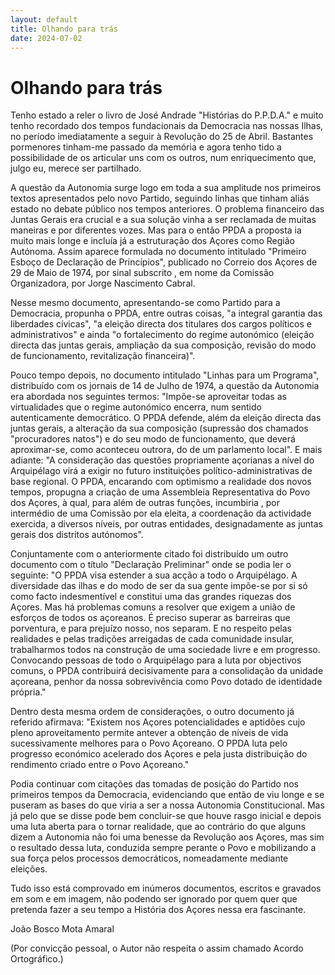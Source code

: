 ```yaml
---
layout: default
title: Olhando para trás
date: 2024-07-02
---
```

# Olhando para trás

Tenho estado a reler o livro de José Andrade "Histórias do P.P.D.A." e muito tenho recordado dos tempos fundacionais da Democracia nas nossas Ilhas, no período imediatamente a seguir à Revolução do 25 de Abril. Bastantes pormenores tinham-me passado da memória e agora tenho tido a possibilidade de os articular uns com os outros, num enriquecimento que, julgo eu, merece ser partilhado.

A questão da Autonomia surge logo em toda a sua amplitude nos primeiros textos apresentados pelo novo Partido, seguindo linhas que tinham aliás estado no debate público nos tempos anteriores. O problema financeiro das Juntas Gerais era crucial e a sua solução vinha a ser reclamada de muitas maneiras e por diferentes vozes. Mas para o então PPDA a proposta ia muito mais longe e incluía já a estruturação dos Açores como Região Autónoma. Assim aparece formulada no documento intitulado "Primeiro Esboço de Declaração de Princípios", publicado no Correio dos Açores de 29 de Maio de 1974, por sinal subscrito , em nome da Comissão Organizadora, por Jorge Nascimento Cabral. 

Nesse mesmo documento, apresentando-se como Partido para a Democracia, propunha o PPDA, entre outras coisas, "a integral garantia das liberdades cívicas", "a eleição directa dos titulares dos cargos políticos e administrativos" e ainda "o fortalecimento do regime autonómico (eleição directa das juntas gerais, ampliação da sua composição, revisão do modo de funcionamento, revitalização financeira)".

Pouco tempo depois, no documento intitulado "Linhas para um Programa", distribuído com os jornais de 14 de Julho de 1974, a questão da Autonomia era abordada nos seguintes termos: "Impõe-se aproveitar todas as virtualidades que o regime autonómico encerra, num sentido autenticamente democrático. O PPDA defende, além da eleição directa das juntas gerais, a alteração da sua composição (supressão dos chamados "procuradores natos") e do seu modo de funcionamento, que deverá aproximar-se, como aconteceu outrora, do de um parlamento local". E mais adiante: "A consideração das questões propriamente açorianas a nível do Arquipélago virá a exigir no futuro instituições político-administrativas de base regional. O PPDA, encarando com optimismo a realidade dos novos tempos, propugna a criação de uma Assembleia Representativa do Povo dos Açores, à qual, para além de outras funções, incumbiria , por intermédio de uma Comissão por ela eleita, a coordenação da actividade exercida, a diversos níveis, por outras entidades, designadamente as juntas gerais dos distritos autónomos".

Conjuntamente com o anteriormente citado foi distribuído um outro documento com o título "Declaração Preliminar" onde se podia ler o seguinte: "O PPDA visa estender a sua acção a todo o Arquipélago. A diversidade das ilhas e do modo de ser da sua gente impõe-se por si só como facto indesmentível e constitui uma das grandes riquezas dos Açores. Mas há problemas comuns a resolver que exigem a união de esforços de todos os açoreanos. É preciso superar as barreiras que porventura, e para prejuízo nosso, nos separam. E no respeito pelas realidades e pelas tradições arreigadas de cada comunidade insular, trabalharmos todos na construção de uma sociedade livre e em progresso. Convocando pessoas de todo o Arquipélago para a luta por objectivos comuns, o PPDA contribuirá decisivamente para a consolidação da unidade açoreana, penhor da nossa sobrevivência como Povo dotado de identidade própria."

Dentro desta mesma ordem de considerações, o outro documento já referido afirmava: "Existem nos Açores potencialidades e aptidões cujo pleno aproveitamento permite antever a obtenção de níveis de vida sucessivamente melhores para o Povo Açoreano. O PPDA luta pelo progresso económico acelerado dos Açores e pela justa distribuição do rendimento criado entre o Povo Açoreano."

Podia continuar com citações das tomadas de posição do Partido nos primeiros tempos da Democracia, evidenciando que então de viu longe e se puseram as bases do que viria a ser a nossa Autonomia Constitucional. Mas já pelo que se disse pode bem concluir-se que houve rasgo inicial e depois uma luta aberta para o tornar realidade, que ao contrário do que alguns dizem a Autonomia não foi uma benesse da Revolução aos Açores, mas sim o resultado dessa luta, conduzida sempre perante o Povo e mobilizando a sua força pelos processos democráticos, nomeadamente mediante eleições.

Tudo isso está comprovado em inúmeros documentos, escritos e gravados em som e em imagem, não podendo ser ignorado por quem quer que pretenda fazer a seu tempo a História dos Açores nessa era fascinante.


João Bosco Mota Amaral

(Por convicção pessoal, o Autor não respeita o assim chamado Acordo Ortográfico.)